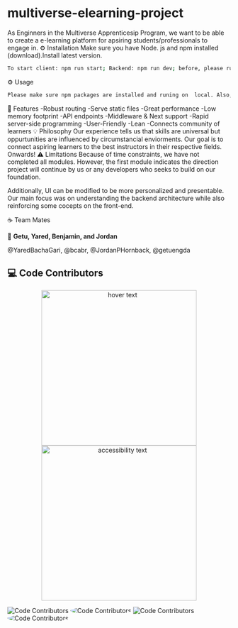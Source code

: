 
# multiverse-elearning-project
As Enginners in the Multiverse Apprenticesip Program, we want to be able to create a e-learning platform for apsiring students/professionals to engage in. 
⚙️ Installation
Make sure you have Node. js and npm installed (download).Install latest version.

```sh
To start client: npm run start; Backend: npm run dev; before, please run npm i, npm init, npm install, and npm install express.
```
⚙️ Usage

```sh
Please make sure npm packages are installed and runing on  local. Also, run client and backend on seperate terminals. One should run in port 3xxx and 80xx
```

🎯 Features
-Robust routing
-Serve static files
-Great performance
-Low memory footprint
-API endpoints
-Middleware & Next support
-Rapid server-side programming
-User-Friendly
-Lean
-Connects community of learners
💡 Philosophy
Our experience tells us that skills are universal but oppurtunities are influenced by circumstancial enviorments. Our goal is to connect aspiring learners to the best instructors in their respective fields. Onwards!
⚠️ Limitations
Because of time constraints, we have not completed all modules. However, the first module indicates the direction project will continue by us or any developers who seeks to build on our foundation. 

Additionally, UI can be modified to be more personalized and presentable. Our main focus was on understanding the backend architecture while also reinforcing some cocepts on the front-end.

☕ Team Mates 

👤 **Getu, Yared, Benjamin, and Jordan**

@YaredBachaGari, @bcabr, @JordanPHornback, @getuengda 

## ‎‍💻 Code Contributors
<p align="center">
  <img src="https://avatars.githubusercontent.com/u/24825276" width="350" title="hover text">
  <img src="https://avatars.githubusercontent.com/u/102699173?v=4?width=75&button=false" width="350" alt="accessibility text">
</p>

<img src="https://avatars.githubusercontent.com/u/24825276?v=4?width=20&" alt="Code Contributors" style="max-width:100%;">
<img src="https://avatars.githubusercontent.com/u/102699173?v=4?width=75&button=false" alt="Code Contributors" style="border-radius: 50%;">
<img src="https://avatars.githubusercontent.com/u/86804213?v=4?width=890&button=false" alt="Code Contributors" style="max-width:100%;">
<img src="https://avatars.githubusercontent.com/u/102699173?v=4?width=75&button=false" alt="Code Contributors" style="border-radius: 50%;">




